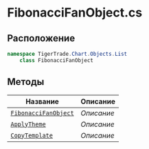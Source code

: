 
# FibonacciFanObject.cs
## Расположение
```csharp
namespace TigerTrade.Chart.Objects.List  
    class FibonacciFanObject
```

## Методы
| Название | Описание |
| --- | --- |
| [`FibonacciFanObject`](./Методы/FibonacciFanObject.md) | *Описание* |
| [`ApplyTheme`](./Методы/ApplyTheme.md) | *Описание* |
| [`CopyTemplate`](./Методы/CopyTemplate.md) | *Описание* |
